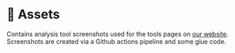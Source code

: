 # 🎨 Assets

Contains analysis tool screenshots used for the tools pages on [our website](https://analysis-tools.dev/).  
Screenshots are created via a Github actions pipeline and some glue code.
